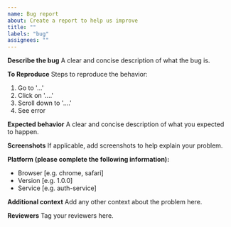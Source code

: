 ```yaml
---
name: Bug report
about: Create a report to help us improve
title: ""
labels: "bug"
assignees: ""
---
```


**Describe the bug**
A clear and concise description of what the bug is.

**To Reproduce**
Steps to reproduce the behavior:

1. Go to '...'
2. Click on '....'
3. Scroll down to '....'
4. See error

**Expected behavior**
A clear and concise description of what you expected to happen.

**Screenshots**
If applicable, add screenshots to help explain your problem.

**Platform (please complete the following information):**

-   Browser [e.g. chrome, safari]
-   Version [e.g. 1.0.0]
-   Service [e.g. auth-service]

**Additional context**
Add any other context about the problem here.

**Reviewers**
Tag your reviewers here.
